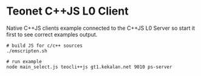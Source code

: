 # Teonet C++JS L0 Client

Native C++JS clients example connected to the C++JS L0 Server so start it first 
to see correct examples output.

    # build JS for c/c++ sources
    ./emscripten.sh
    
    # run example
    node main_select.js teocli++js gt1.kekalan.net 9010 ps-server